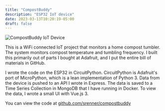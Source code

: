 ```yaml
---
title: "CompostBuddy"
description: "ESP32 IoT device"
date: 2023-03-13T10:20:19-05:00
draft: false
---
```


![CompostBuddy IoT Device](/CompostBuddy.jpg)

This is a WiFi connected IoT project that monitors a home compost tumbler. The system monitors compost temperature and tumbling frequency. I built this primarily out of parts I bought at Adafruit, and I put the entire bill of materials in GitHub.

I wrote the code on the ESP32 in CircuitPython. CircuitPython is Adafruit's port of MicroPython, which is a lean implementation of Python 3. Data from the device is pushed to an API I wrote in Express. The data is saved to a Time Series Collection in MongoDB that I have running in Docker. To view the data, I wrote a small UI with Vue.js 3.

You can view the code at [github.com/srenner/compostbuddy](https://github.com/srenner/compostbuddy)